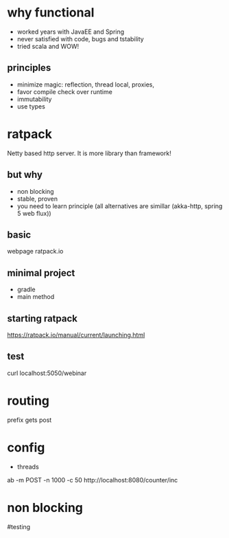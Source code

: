 # why functional

- worked years with JavaEE and Spring
- never satisfied with code, bugs and tstability
- tried scala and WOW!

## principles
- minimize magic: reflection, thread local, proxies,
- favor compile check over runtime
- immutability
- use types


# ratpack

Netty based http server.
It is more library than framework!

## but why
- non  blocking
- stable, proven
- you need to learn principle (all alternatives are simillar (akka-http, spring 5 web flux))

## basic
webpage ratpack.io


## minimal project
- gradle
- main method

## starting ratpack
https://ratpack.io/manual/current/launching.html

## test
curl localhost:5050/webinar

# routing
prefix
gets 
post

# config

- threads

ab -m POST  -n 1000 -c 50 http://localhost:8080/counter/inc

# non blocking

#testing






 


